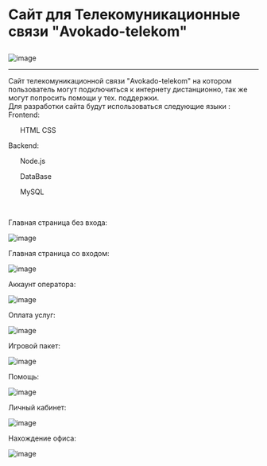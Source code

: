 # <p> Сайт для Телекомуникационные связи "Avokado-telekom" </p>
![image](https://github.com/user-attachments/assets/e137a425-3681-4f0f-bb55-69aa73c8178e)
<hr>
Сайт телекомуникационной связи "Avokado-telekom" на котором пользователь могут подключиться к интернету дистанционно, так же могут попросить помощи у тех. поддержки.
<br> Для разработки сайта будут использоваться следующие языки :
<br> Frontend:
  <ul>
    HTML
    CSS
  </ul>
  Backend:
  <ul>
    Node.js
  </ul>
  <ul>
    DataBase
  </ul>
  <ul>
    MySQL
  </ul>
<br>

Главная страница без входа: <br>

![image](https://github.com/user-attachments/assets/82638f15-17fd-4907-8acc-54b0bc6b5fda)

Главная страница со входом: <br>

![image](https://github.com/user-attachments/assets/36c515b9-2b99-43f7-bfb9-1454a0344320)

Аккаунт оператора: <br>
  
![image](https://github.com/user-attachments/assets/2bce5952-86ba-479c-b485-03b12d0fc4eb)

Оплата услуг:  <br>

![image](https://github.com/user-attachments/assets/8e436968-0f86-4c52-9baa-3a600ce5ec1b)

Игровой пакет: <br>

![image](https://github.com/user-attachments/assets/c8e46fa5-309a-401e-97f5-0fc4a3bc0602)

Помощь: <br>

![image](https://github.com/user-attachments/assets/64e3335c-1241-4c34-bcfe-49c8f7bf6b23)

Личный кабинет: <br>

![image](https://github.com/user-attachments/assets/852ac411-70ac-4f23-86c8-22b7bc78b4a2)

Нахождение офиса: <br>

![image](https://github.com/user-attachments/assets/790c5a86-8d15-4986-9157-a3ed74848324)
